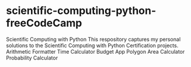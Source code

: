 # scientific-computing-python-freeCodeCamp
Scientific Computing with Python This respository captures my personal solutions to the Scientific Computing with Python Certification projects.  Arithmetic Formatter Time Calculator Budget App Polygon Area Calculator Probability Calculator
